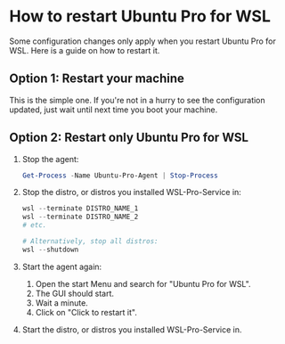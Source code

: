 # How to restart Ubuntu Pro for WSL

Some configuration changes only apply when you restart Ubuntu Pro for WSL. Here is a guide on how to restart it.

## Option 1: Restart your machine

This is the simple one. If you're not in a hurry to see the configuration updated, just wait until next time you boot your machine.

## Option 2: Restart only Ubuntu Pro for WSL

1. Stop the agent:

    ```powershell
    Get-Process -Name Ubuntu-Pro-Agent | Stop-Process
    ```

2. Stop the distro, or distros you installed WSL-Pro-Service in:

    ```powershell
    wsl --terminate DISTRO_NAME_1
    wsl --terminate DISTRO_NAME_2
    # etc.

    # Alternatively, stop all distros:
    wsl --shutdown
    ```

7. Start the agent again:
    1. Open the start Menu and search for "Ubuntu Pro for WSL".
    2. The GUI should start.
    3. Wait a minute.
    4. Click on "Click to restart it".
8. Start the distro, or distros you installed WSL-Pro-Service in.
